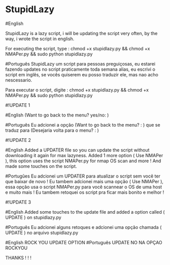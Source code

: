 # StupidLazy

#English

StupidLazy is a lazy script, i will be updating the script very often,
by the way, i wrote the script in english.

For executing the script, type :
chmod +x stupidlazy.py && chmod +x NMAPer.py && sudo python stupidlazy.py

#Português
StupidLazy um script para pessoas preguiçosas, eu estarei fazendo updates no script praticamente toda semana
alias, eu escrivi o script em inglês, se vocês quiserem eu posso traduzir ele, mas nao acho nescessario.

Para executar o script, digite :
chmod +x stupidlazy.py && chmod +x NMAPer.py && sudo python stupidlazy.py


#!UPDATE 1

#English
(Want to go back to the menu? yes/no: )

#Português
Eu adcionei a opção (Want to go back to the menu? : )
que se traduz para (Desejaria volta para o menu? : )

#!UPDATE 2

#English
Added a UPDATER file so you can update the script without downloading it again for max lazyness. Added 1 more option ( Use NMAPer ), this option uses the script NMAPer.py for nmap OS scan and more ! And made some touches on the script.

#Portugûes
Eu adcionei um UPDATER para atualizar o script sem você ter que baixar de novo ! Eu tambem adcionei mais uma opção ( Use NMAPer ), essa opção usa o script NMAPer.py para você scannear o OS de uma host e muito mais ! Eu tambem retoquei os script pra ficar mais bonito e melhor !

#!UPDATE 3

#English
Added some touches to the update file and added a option called ( UPDATE ) on stupidlazy.py

#Português
Eu adcionei alguns retoques e adcionei uma opção chamada ( UPDATE ) no arquivo stupidlazy.py

#English
ROCK YOU UPDATE OPTION
#Português
UPDATE NO NA OPÇAO ROCKYOU

THANKS ! ! ! 
